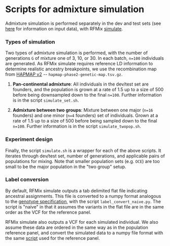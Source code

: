 # Scripts for admixture simulation

Admixture simulation is performed separately in the dev and test sets (see [here](https://github.com/maguirre1/deepLAI/tree/master/data/reference-panel) for information on input data), with RFMix [simulate](https://github.com/slowkoni/rfmix).

### Types of simulation

Two types of admixture simulation is performed, with the number of generations `G` of mixture one of 3, 10, or 30. In each batch, `n=100` individuals are generated. As RFMix simulate requires reference LD information to determine realistic ancestry breakpoints, we use the recombination map from [HAPMAP v2](https://www.ncbi.nlm.nih.gov/pmc/articles/PMC2689609/) -- `hapmap-phase2-genetic-map.tsv.gz`.

1. __Pan-continental admixture__: All individuals in the dev/test set are founders, and the population is grown at a rate of 1.5 up to a size of 500 before being downsampled down to the final `n=100`. Further information is in the script `simulate_set.sh`.

2. __Admixture between two groups__: Mixture between one major (`n=16` founders) and one minor (`n=4` founders) set of individuals. Grown at a rate of 1.5 up to a size of 500 before being sampled down to the final `n=100`. Further information is in the script `simulate_twopop.sh`.

### Experiment design

Finally, the script `simulate.sh` is a wrapper for each of the above scripts. It iterates through dev/test set, number of generations, and applicable pairs of populations for mixing. Note that smaller population sets (e.g. `OCE`) are too small to be the major population in the "two group" setup.

### Label conversion

By default, RFMix simulate outputs a tab delimited flat file indicating ancestral assignments. This file is converted to a numpy format analogous to the [genotype specification](../reference-panel/), with the script `label_convert_naive.py`. The script is "naive" in that it assumes the variants in the flat file are in the same order as the VCF for the reference panel.

RFMix simulate also outputs a VCF for each simulated individual. We also assume these data are ordered in the same way as in the population reference panel, and convert the simulated data to a numpy file format with the same [script](../reference-panel/vcf_to_numpy.py) used for the reference panel.
